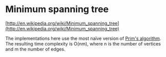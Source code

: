 # Minimum spanning tree

[http://en.wikipedia.org/wiki/Minimum_spanning_tree](http://en.wikipedia.org/wiki/Minimum_spanning_tree)

The implementations here use the most naïve version of [Prim's algorithm](http://en.wikipedia.org/wiki/Prim%27s_algorithm). The resulting time complexity is O(nm), where n is the number of vertices and m the number of edges.
